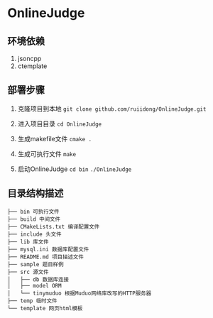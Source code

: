 OnlineJudge
===========================

## 环境依赖
1. jsoncpp
2. ctemplate

## 部署步骤
1. 克隆项目到本地
   ```git clone github.com/ruiidong/OnlineJudge.git```

2. 进入项目目录
	```cd OnlineJudge```

3. 生成makefile文件
	```cmake .```

4. 生成可执行文件
	```make```

5. 启动OnlineJudge
	```cd bin```
	```./OnlineJudge```

## 目录结构描述
	├── bin 可执行文件
	├── build 中间文件
	├── CMakeLists.txt 编译配置文件
	├── include 头文件
	├── lib 库文件
	├── mysql.ini 数据库配置文件
	├── README.md 项目描述文件
	├── sample 题目样例
	├── src 源文件
	│   ├── db 数据库连接
	│   ├── model ORM
	│   └── tinymuduo 根据Muduo网络库改写的HTTP服务器
	├── temp 临时文件
	└── template 网页html模板